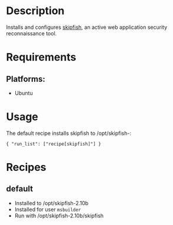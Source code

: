 Description
===========

Installs and configures [skipfish](https://code.google.com/p/skipfish/),
an active web application security reconnaissance tool.


Requirements
============

## Platforms:

* Ubuntu

Usage
=====

The default recipe installs skipfish to /opt/skipfish-<version>:

    { "run_list": ["recipe[skipfish]"] }

Recipes
=======

default
-------

* Installed to /opt/skipfish-2.10b
* Installed for user `msbuilder`
* Run with /opt/skipfish-2.10b/skipfish
